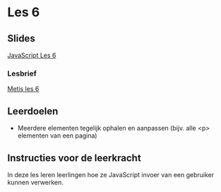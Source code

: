 # Les 6

## Slides

[JavaScript Les 6](https://slides.com/felienne/pidk-k4-m2-l6)

### Lesbrief

[Metis les 6](https://metiscoderclass.github.io/javascript-voor-web-0/Les-6-Meer-invoer-tegelijk-afhandelen.html)

## Leerdoelen

* Meerdere elementen tegelijk ophalen en aanpassen (bijv. alle \<p> elementen van een pagina)

## Instructies voor de leerkracht

In deze les leren leerlingen hoe ze JavaScript invoer van een gebruiker kunnen verwerken.
